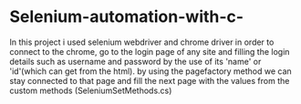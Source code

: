 # Selenium-automation-with-c-
In this project i used selenium webdriver and chrome driver in order to connect to the chrome, go to the login page of any site and filling the login details such as username and password by the use of its 'name' or 'id'(which can get from the html). by using the pagefactory method we can stay connected to that page and fill the next page with the values from the  custom methods (SeleniumSetMethods.cs)
